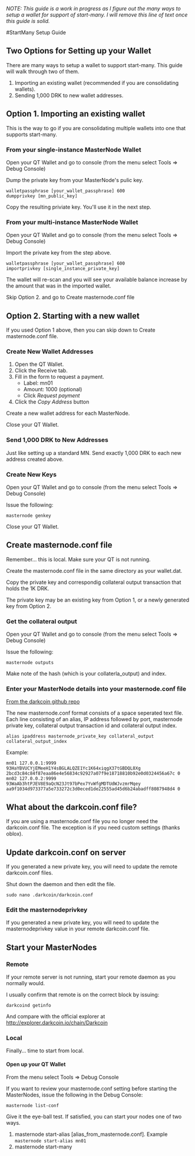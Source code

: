 *NOTE: This guide is a work in progress as I figure out the many ways to setup a wallet for support of start-many. I will remove this line of text once this guide is solid.*

#StartMany Setup Guide

## Two Options for Setting up your Wallet
There are many ways to setup a wallet to support start-many. This guide will walk through two of them.

1. Importing an existing wallet (recommended if you are consolidating wallets).
2. Sending 1,000 DRK to new wallet addresses.

## Option 1. Importing an existing wallet

This is the way to go if you are consolidating multiple wallets into one that supports start-many. 

### From your single-instance MasterNode Wallet

Open your QT Wallet and go to console (from the menu select Tools => Debug Console)

Dump the private key from your MasterNode's pulic key.

```
walletpassphrase [your_wallet_passphrase] 600
dumpprivkey [mn_public_key]
```

Copy the resulting priviate key. You'll use it in the next step.

### From your multi-instance MasterNode Wallet

Open your QT Wallet and go to console (from the menu select Tools => Debug Console)

Import the private key from the step above.

```
walletpassphrase [your_wallet_passphrase] 600
importprivkey [single_instance_private_key]
```

The wallet will re-scan and you will see your available balance increase by the amount that was in the imported wallet.

Skip Option 2. and go to Create masternode.conf file

## Option 2. Starting with a new wallet

If you used Option 1 above, then you can skip down to Create masternode.conf file.

### Create New Wallet Addresses

1. Open the QT Wallet.
2. Click the Receive tab.
3. Fill in the form to request a payment.
    * Label: mn01
    * Amount: 1000 (optional)
    * Click *Request payment*
5. Click the *Copy Address* button

Create a new wallet address for each MasterNode.

Close your QT Wallet.

### Send 1,000 DRK to New Addresses

Just like setting up a standard MN. Send exactly 1,000 DRK to each new address created above.

### Create New Keys

Open your QT Wallet and go to console (from the menu select Tools => Debug Console)

Issue the following:

```masternode genkey```

Close your QT Wallet.

## Create masternode.conf file

Remember... this is local. Make sure your QT is not running.

Create the masternode.conf file in the same directory as your wallet.dat.

Copy the private key and correspondig collateral output transaction that holds the 1K DRK.

The private key may be an existing key from Option 1, or a newly generated key from Option 2. 

### Get the collateral output

Open your QT Wallet and go to console (from the menu select Tools => Debug Console)

Issue the following:

```masternode outputs```

Make note of the hash (which is your collaterla_output) and index.

### Enter your MasterNode details into your masternode.conf file
[From the darkcoin github repo](https://github.com/darkcoin/darkcoin/blob/master/doc/masternode_conf.md)

The new masternode.conf format consists of a space seperated text file. Each line consisting of an alias, IP address followed by port, masternode private key, collateral output transaction id and collateral output index.

```
alias ipaddress masternode_private_key collateral_output collateral_output_index
```

Example:

```
mn01 127.0.0.1:9999 93HaYBVUCYjEMeeH1Y4sBGLALQZE1Yc1K64xiqgX37tGBDQL8Xg 2bcd3c84c84f87eaa86e4e56834c92927a07f9e18718810b92e0d0324456a67c 0
mn02 127.0.0.2:9999 93WaAb3htPJEV8E9aQcN23Jt97bPex7YvWfgMDTUdWJvzmrMqey aa9f1034d973377a5e733272c3d0eced1de22555ad45d6b24abadff8087948d4 0
```

## What about the darkcoin.conf file?

If you are using a masternode.conf file you no longer need the darkcoin.conf file. The exception is if you need custom settings (thanks oblox). 

## Update darkcoin.conf on server

If you generated a new private key, you will need to update the remote darkcoin.conf files.

Shut down the daemon and then edit the file.

```sudo nano .darkcoin/darkcoin.conf```

### Edit the masternodeprivkey
If you generated a new private key, you will need to update the masternodeprivkey value in your remote darkcoin.conf file.

## Start your MasterNodes

### Remote

If your remote server is not running, start your remote daemon as you normally would. 

I usually confirm that remote is on the correct block by issuing:

```darkcoind getinfo```

And compare with the official explorer at http://explorer.darkcoin.io/chain/Darkcoin

### Local

Finally... time to start from local.

#### Open up your QT Wallet

From the menu select Tools => Debug Console

If you want to review your masternode.conf setting before starting the MasterNodes, issue the following in the Debug Console:

```masternode list-conf```

Give it the eye-ball test. If satisfied, you can start your nodes one of two ways.

1. masternode start-alias [alias_from_masternode.conf]. Example ```masternode start-alias mn01```
2. masternode start-many
